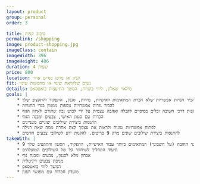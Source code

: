 ```yaml
---
layout: product
group: personal
order: 3

title: סיבוב קניות
permalink: /shopping
image: product-shopping.jpg
imageClass: contain
imageWidth: 396
imageHeight: 486
duration: 4 שעות
price: 800
location: קניון או מרכז בגדים אחר
fit: נשים שלקראת שינוי או מחפשות שינוי
details: מילאוי שאלון, ליווי בקניות, המשך התיעצות בואטסאפ
goals: |
    * להכיר חנויות אפשריות שלא הכרת המתאימות לאישיות, מידות, סגנון, התפקיד והתקציב שלך
    * להכיר גזרות אפשרויות נוספות ממגוון בגדי החנויות
    * להקנות דרכי חשיבה וכלים בסיסיים לקבלה ואהבה עצמית על ידי לבוש נכון שתורם לאיזון הגוף
    * הכרות עם סגנון האישי, צבעים ומבנה הגוף
    * התנסות ביצירת שילובים יצוגיים מעניינים
    * לפתוח אפשרויות שונות ולראות את עצמך קצת אחרת ממה שאת רגילה
    * להתנסות ביצירת שילובים שונים מרק 9 פריטים. להקנות ידע לשילובי צבעים חדשים
takeWith: |
    * 9 פריטי החובה (על חשבונך) המתאימים ביותר עבור האישיות, התפקיד, הסגנון והתקציב שלך
    * תיעוד התהליך לשיחזור קל של השילובים המוצלחים
    * אבחון מלא לסגנון, צבעים ומבנה גוף
    * מניפת צבעים דיגיטלית
    * המשך ליווי בואטסאפ
    * מועדון חברות עם מפגשי רענון
---
```

